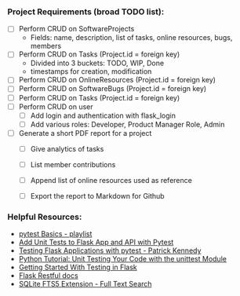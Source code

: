 ### Project Requirements (broad TODO list):
- [ ] Perform CRUD on SoftwareProjects
    - Fields: name, description, list of tasks, online resources, bugs, members
- [ ] Perform CRUD on Tasks (Project.id = foreign key)
    - Divided into 3 buckets: TODO, WIP, Done
    - timestamps for creation, modification
- [ ] Perform CRUD on OnlineResources (Project.id = foreign key)
- [ ] Perform CRUD on SoftwareBugs (Project.id = foreign key)
- [ ] Perform CRUD on Tasks (Project.id = foreign key)
- [ ] Perform CRUD on user
    - [ ] Add login and authentication with flask_login
    - [ ] Add various roles: Developer, Product Manager Role, Admin
- [ ] Generate a short PDF report for a project
    - [ ] Give analytics of tasks
    - [ ] List member contributions
    - [ ] Append list of online resources used as reference
    - [ ] Export the report to Markdown for Github


### Helpful Resources:
- [pytest Basics - playlist](https://www.youtube.com/playlist?list=PLxNPSjHT5qvuZ_JT1bknzrS8YqLiMjNpS)
- [Add Unit Tests to Flask App and API with Pytest](https://www.youtube.com/watch?v=3N2wm3nIuRE)
- [Testing Flask Applications with pytest - Patrick Kennedy](https://www.youtube.com/watch?v=OcD52lXq0e8)
- [Python Tutorial: Unit Testing Your Code with the unittest Module](https://www.youtube.com/watch?v=6tNS--WetLI)
- [Getting Started With Testing in Flask](https://www.youtube.com/watch?v=RLKW7ZMJOf4)
- [Flask Restful docs](https://flask-restful.readthedocs.io/en/latest/)
- [SQLite FTS5 Extension - Full Text Search](https://www.sqlite.org/fts5.html)
